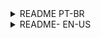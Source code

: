 <details>
  <summary>README PT-BR</summary>
  
# NLW-andradeViniicius

Este repositório contém projetos desenvolvidos durante a Next Level Week e outros eventos relacionados. Abaixo, você encontrará uma breve descrição de cada projeto e suas principais características.

## NLW-Heat

<details>
  <summary>doWhile</summary>
  ### Projeto doWhile
Projeto desenvolvido na Missão Origin do NLW Heat, que ocorreu entre 18 e 22 de outubro de 2021.

Este projeto consiste em uma aplicação para gerar crachás para participantes de eventos. Trata-se de uma aplicação simples, projetada para ensinar os fundamentos da programação para aqueles que estão no início de sua jornada.

</details>
<details>
  <summary>theProcess</summary>
  ### Projeto theProcess
Projeto relacionado ao NLW Heat, focado na reprodução dos comentários feitos sobre o evento em tempo real.

</details>
<details>
  <summary>NLW-eSports</summary>
  ## NLW-eSports

Projeto desenvolvido durante a trilha Ignite da Next Level Week, um evento online produzido pela Rocketseat.

### Descrição
NLW eSports é uma landing page que permite aos usuários buscar seu parceiro de jogo (duo) e publicar anúncios para encontrar outros jogadores no jogo desejado. A versão mobile exibe anúncios de jogadores e oferece a possibilidade de se conectar pelo Discord para jogarem juntos.

### Features
- Listagem de games (web e mobile)
- Criação de novo anúncio (web)
- Validações de formulário com Formik e Yup (web)
- Combobox autocomplete para seleção de jogos (web)
- Design totalmente responsivo (web)
- Feedbacks para o usuário (loading, toast de sucesso e erro) (web)
- Listagem de anúncios (mobile)
- Copiar usuário do Discord para a área de transferência (mobile)
- Recebimento de notificações push (mobile)

### Tecnologias e Ferramentas Utilizadas
#### Front-end (web)
- React
- TypeScript
- TailwindCSS
- Vite
- RadixUI
- Formik
- Yup
- React Hot Toast
- Phosphor Icons

#### Mobile
- React Native
- Expo

#### Back-end
- Node.js
- Prisma

### Layout
O layout das telas da aplicação NLW eSports foi desenvolvido pela equipe da Rocketseat através da ferramenta Figma, um software de prototipação voltado para UI Design. Você pode acessar o layout através deste [link](link_do_layout).

</details>
</details>
<details>
  <summary>README- EN-US</summary>
  
# NLW-andradeViniicius

This repository contains projects developed during Next Level Week and other related events. Below, you will find a brief description of each project and its main features.

## NLW-Heat

<details>
  <summary>doWhile</summary>
  
### doWhile Project
Project developed during the Origin Mission of NLW Heat, which took place between October 18 and 22, 2021.

This project consists of an application to generate badges for event participants. It's a simple application designed to teach the fundamentals of programming to those who are at the beginning of their journey.

</details>
<details>
  <summary>theProcess</summary>

### theProcess Project
Project related to NLW Heat, focused on reproducing real-time comments about the event.

</details>
<details>
  <summary>NLW-eSports</summary>

## NLW-eSports

Project developed during the Ignite track of Next Level Week, an online event produced by Rocketseat.

### Description
NLW eSports is a landing page that allows users to find their gaming partner (duo) and post ads to find other players in the desired game. The mobile version displays ads from players and offers the possibility to connect through Discord to play together.

### Features
- Game listing (web and mobile)
- Create a new ad (web)
- Form validations with Formik and Yup (web)
- Autocomplete combobox for game selection (web)
- Fully responsive design (web)
- User feedback (loading, success and error toast) (web)
- Ad listing (mobile)
- Copy Discord user to clipboard (mobile)
- Receive push notifications (mobile)

### Technologies and Tools Used
#### Front-end (web)
- React
- TypeScript
- TailwindCSS
- Vite
- RadixUI
- Formik
- Yup
- React Hot Toast
- Phosphor Icons

#### Mobile
- React Native
- Expo

#### Back-end
- Node.js
- Prisma

### Layout
The layout of the NLW eSports application screens was developed by the Rocketseat team using Figma, a prototyping software focused on UI Design. You can access the layout through this [link](link_to_layout).

</details>

</details>
